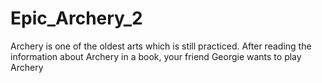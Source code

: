 # Epic_Archery_2
Archery is one of the oldest arts which is still practiced. After reading the information about Archery in a book, your friend Georgie wants to play Archery
